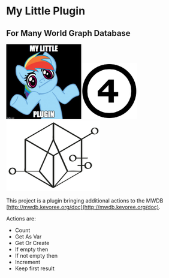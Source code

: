 # My Little Plugin

## For Many World Graph Database 

<img src="doc/logo.jpg" width="200px" /><img src="doc/4.png" width="150px"/><img src="doc/logo.png" width="250px" />

This project is a plugin bringing additional actions to the MWDB [http://mwdb.kevoree.org/doc](http://mwdb.kevoree.org/doc).

Actions are: 

* Count
* Get As Var
* Get Or Create
* If empty then
* If not empty then
* Increment
* Keep first result
